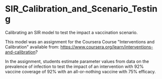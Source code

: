 # SIR_Calibration_and_Scenario_Testing
Calibrating an SIR model to test the impact a vaccination scenario.

This model was an assignment for the Coursera Course "Interventions and Calibration" available from: https://www.coursera.org/learn/interventions-and-calibration?

In the assignment, students estimate parameter values from data on the prevalence of infection to test the impact of an intervention with 92% vaccine coverage of 92% with an all-or-nothing vaccine with 75% efficacy.
